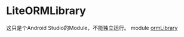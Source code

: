 # LiteORMLibrary
这只是个Android Studio的Module，不能独立运行。
module [ormLibrary](https://github.com/niyueming/ormLibrary)